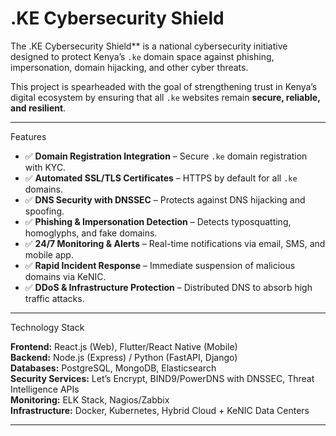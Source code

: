 # .KE Cybersecurity Shield  

The .KE Cybersecurity Shield** is a national cybersecurity initiative designed to protect Kenya’s `.ke` domain space against phishing, impersonation, domain hijacking, and other cyber threats.  

This project is spearheaded with the goal of strengthening trust in Kenya’s digital ecosystem by ensuring that all `.ke` websites remain **secure, reliable, and resilient**.  

---

 Features  

- ✅ **Domain Registration Integration** – Secure `.ke` domain registration with KYC.  
- ✅ **Automated SSL/TLS Certificates** – HTTPS by default for all `.ke` domains.  
- ✅ **DNS Security with DNSSEC** – Protects against DNS hijacking and spoofing.  
- ✅ **Phishing & Impersonation Detection** – Detects typosquatting, homoglyphs, and fake domains.  
- ✅ **24/7 Monitoring & Alerts** – Real-time notifications via email, SMS, and mobile app.  
- ✅ **Rapid Incident Response** – Immediate suspension of malicious domains via KeNIC.  
- ✅ **DDoS & Infrastructure Protection** – Distributed DNS to absorb high traffic attacks.  

---

 Technology Stack  

**Frontend:** React.js (Web), Flutter/React Native (Mobile)  
**Backend:** Node.js (Express) / Python (FastAPI, Django)  
**Databases:** PostgreSQL, MongoDB, Elasticsearch  
**Security Services:** Let’s Encrypt, BIND9/PowerDNS with DNSSEC, Threat Intelligence APIs  
**Monitoring:** ELK Stack, Nagios/Zabbix  
**Infrastructure:** Docker, Kubernetes, Hybrid Cloud + KeNIC Data Centers  

---




